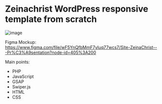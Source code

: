 # Zeinachrist WordPress responsive template from scratch
![image](https://user-images.githubusercontent.com/92510548/177596742-c6346eac-2444-4a75-a88a-83731bdf0262.png)

Figma Mockup: https://www.figma.com/file/wF5YnQfbMmF7yluq77wcs7/Site-ZeinaChrist---Pr%C3%A9sentation?node-id=405%3A200

Main points:
- PHP
- JavaScript
- GSAP
- Swiper.js
- HTML
- CSS
